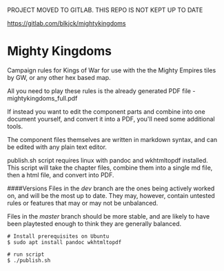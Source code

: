 PROJECT MOVED TO GITLAB. THIS REPO IS NOT KEPT UP TO DATE

https://gitlab.com/blkjck/mightykingdoms

# Mighty Kingdoms
Campaign rules for Kings of War for use with the the Mighty Empires tiles by GW, or any other hex based map.  

All you need to play these rules is the already generated PDF file - mightykingdoms_full.pdf  

If instead you want to edit the component parts and combine into one document yourself, and convert it into a PDF, you'll need some additional tools.  

The component files themselves are written in markdown syntax, and can be edited with any plain text editor.  

publish.sh script requires linux with pandoc and wkhtmltopdf installed.  
This script will take the chapter files, combine them into a single md file, then a html file, and convert into PDF.

####Versions
Files in the *dev* branch are the ones being actively worked on, and will be the most up to date. They may, however, contain untested rules or features that may or may not be unbalanced.

Files in the *master* branch should be more stable, and are likely to have been playtested enough to think they are generally balanced.


~~~~
# Install prerequisites on Ubuntu
$ sudo apt install pandoc wkhtmltopdf

# run script
$ ./publish.sh
~~~~


